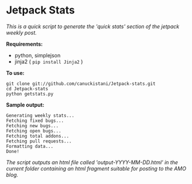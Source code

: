 # Jetpack Stats

_This is a quick script to generate the 'quick stats' section of the jetpack weekly
post._

__Requirements:__

* python, simplejson
* jinja2 ( `pip install Jinja2` )

__To use:__

    git clone git://github.com/canuckistani/Jetpack-stats.git
    cd Jetpack-stats
    python getstats.py

__Sample output:__

    Generating weekly stats...
    Fetching fixed bugs...
    Fetching new bugs...
    Fetching open bugs...
    Fetching total addons...
    Fetching pull requests...
    Formatting data...
    Done!
    
_The script outputs an html file called 'output-YYYY-MM-DD.html' in the current
folder containing an html fragment suitable for posting to the AMO blog._
